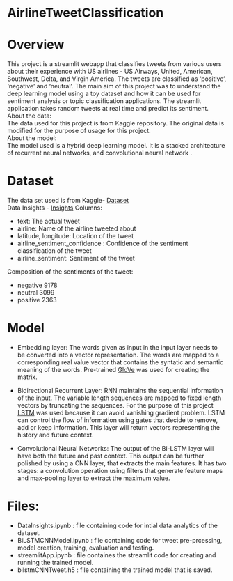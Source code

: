 # AirlineTweetClassification

# Overview
This project is a streamlit webapp that classifies tweets from various users about their experience with US airlines - US Airways, United, American, Southwest, Delta, and Virgin America. The tweets are classified as ‘positive’, ‘negative’ and ‘neutral’. The main aim of this project was to understand the deep learning model using a toy dataset and how it can be used for sentiment analysis or topic classification applications. The streamlit application takes random tweets at real time and predict its sentiment.
<br>
About the data: <br>
The data used for this project is from Kaggle repository. The original data is modified for the purpose of usage for this project.
<br>
About the model: <br>
The model used is a hybrid deep learning model. It is a stacked architecture of recurrent neural networks, and convolutional neural network .


# Dataset
The data set used is from Kaggle- [Dataset]<br>
Data Insights - [Insights]
Columns:



- text: The actual tweet
- airline: Name of the airline tweeted about
- latitude, longitude: Location of the tweet
- airline_sentiment_confidence : Confidence of the sentiment classification of the tweet
- airline_sentiment: Sentiment of the tweet



Composition of the sentiments of the tweet:



- negative    9178
- neutral     3099
- positive    2363

# Model

- Embedding layer:
The words given as input in the input layer needs to be converted into a vector representation. The words are mapped to a corresponding real value vector that contains the syntatic and semantic meaning of the words. Pre-trained [GloVe] was used for creating the matrix.

- Bidirectional Recurrent Layer:
RNN maintains the sequential information of the input. The variable length sequences are mapped to fixed length vectors by truncating the sequences. For the purpose of this project [LSTM] was used because it can avoid vanishing gradient problem. LSTM can control the flow of information using gates that decide to remove, add or keep information. This layer will return vectors representing the history and future context.

- Convolutional Neural Networks:
The output of the Bi-LSTM layer will have both the future and past context. This output can be further polished by using a CNN layer, that extracts the main features. It has two stages: a convolution operation using filters that generate feature maps and max-pooling layer to extract the maximum value.

# Files:
- DataInsights.ipynb : file containing code for intial data analytics of the dataset.
- BiLSTMCNNModel.ipynb : file containing code for tweet pre-prcessing, model creation, training, evaluation and testing.
- streamlitApp.ipynb : file containes the streamlit code for creating and running the trained model.
- bilstmCNNTweet.h5 : file containing the trained model that is saved.




[Dataset]: https://www.kaggle.com/crowdflower/twitter-airline-sentiment
[Insights]: https://github.com/anjaliasha123/AirlineTweetClassification/blob/main/src/DataInsights.ipynb
[GloVe]: https://nlp.stanford.edu/projects/glove/
[LSTM]: https://colah.github.io/posts/2015-08-Understanding-LSTMs/
